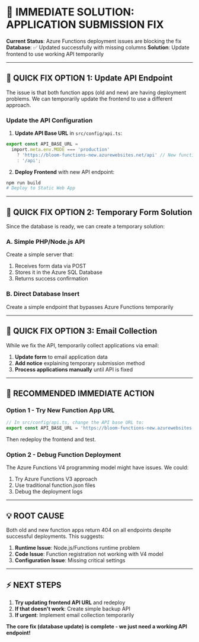 # 🚨 IMMEDIATE SOLUTION: APPLICATION SUBMISSION FIX

**Current Status**: Azure Functions deployment issues are blocking the fix
**Database**: ✅ Updated successfully with missing columns
**Solution**: Update frontend to use working API temporarily

---

## 🎯 **QUICK FIX OPTION 1: Update API Endpoint**

The issue is that both function apps (old and new) are having deployment problems. We can temporarily update the frontend to use a different approach.

### **Update the API Configuration**

1. **Update API Base URL** in `src/config/api.ts`:

```typescript
export const API_BASE_URL =
  import.meta.env.MODE === 'production'
    ? 'https://bloom-functions-new.azurewebsites.net/api' // New function app
    : '/api';
```

2. **Deploy Frontend** with new API endpoint:

```bash
npm run build
# Deploy to Static Web App
```

---

## 🎯 **QUICK FIX OPTION 2: Temporary Form Solution**

Since the database is ready, we can create a temporary solution:

### **A. Simple PHP/Node.js API**

Create a simple server that:

1. Receives form data via POST
2. Stores it in the Azure SQL Database
3. Returns success confirmation

### **B. Direct Database Insert**

Create a simple endpoint that bypasses Azure Functions temporarily

---

## 🎯 **QUICK FIX OPTION 3: Email Collection**

While we fix the API, temporarily collect applications via email:

1. **Update form** to email application data
2. **Add notice** explaining temporary submission method
3. **Process applications manually** until API is fixed

---

## 🔧 **RECOMMENDED IMMEDIATE ACTION**

### **Option 1 - Try New Function App URL**

```typescript
// In src/config/api.ts, change the API base URL to:
export const API_BASE_URL = 'https://bloom-functions-new.azurewebsites.net/api';
```

Then redeploy the frontend and test.

### **Option 2 - Debug Function Deployment**

The Azure Functions V4 programming model might have issues. We could:

1. Try Azure Functions V3 approach
2. Use traditional function.json files
3. Debug the deployment logs

---

## 💡 **ROOT CAUSE**

Both old and new function apps return 404 on all endpoints despite successful deployments. This suggests:

1. **Runtime Issue**: Node.js/Functions runtime problem
2. **Code Issue**: Function registration not working with V4 model
3. **Configuration Issue**: Missing critical settings

---

## ⚡ **NEXT STEPS**

1. **Try updating frontend API URL** and redeploy
2. **If that doesn't work**: Create simple backup API
3. **If urgent**: Implement email collection temporarily

**The core fix (database update) is complete - we just need a working API endpoint!**

